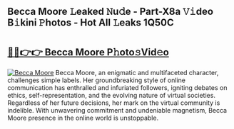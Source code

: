 ## Becca Moore 𝙻eaked 𝙽u𝚍e - Part-X8a 𝚅𝚒deo B𝚒kini 𝙿hotos - Hot All 𝙻eaks 1Q50C

# <h2><a href="http://ld13xq.urlbe.top/?page=Becca+Moore">🔗🔗👉👉 Becca Moore P𝚑oto𝚜Vid𝚎o</a></h2>

[![Becca Moore](https://i.imgur.com/eBuTRDB.gif)](http://ld13xq.urlbe.top/?page=Becca+Moore)
Becca Moore, an enigmatic and multifaceted character, challenges simple labels. Her groundbreaking style of online communication has enthralled and infuriated followers, igniting debates on ethics, self-representation, and the evolving nature of virtual societies. Regardless of her future decisions, her mark on the virtual community is indelible. With unwavering commitment and undeniable magnetism, Becca Moore presence in the online world is unstoppable.
